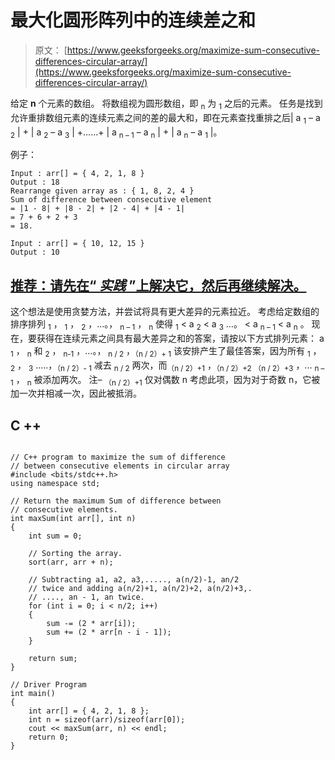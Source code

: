 # 最大化圆形阵列中的连续差之和

> 原文： [https://www.geeksforgeeks.org/maximize-sum-consecutive-differences-circular-array/](https://www.geeksforgeeks.org/maximize-sum-consecutive-differences-circular-array/)

给定 **n** 个元素的数组。 将数组视为圆形数组，即 <sub>n</sub> 为 <sub>1</sub> 之后的元素。 任务是找到允许重排数组元素的连续元素之间的差的最大和，即在元素查找重排之后| a <sub>1</sub> – a <sub>2</sub> | + | a <sub>2</sub> – a <sub>3</sub> | +……+ | a <sub>n – 1</sub> – a <sub>n</sub> | + | a <sub>n</sub> – a <sub>1</sub> |。

例子：

```
Input : arr[] = { 4, 2, 1, 8 }
Output : 18
Rearrange given array as : { 1, 8, 2, 4 }
Sum of difference between consecutive element
= |1 - 8| + |8 - 2| + |2 - 4| + |4 - 1|
= 7 + 6 + 2 + 3
= 18.

Input : arr[] = { 10, 12, 15 }
Output : 10

```

## [推荐：请先在“ ***<u>实践</u>*** ”上解决它，然后再继续解决。](https://practice.geeksforgeeks.org/problems/swap-and-maximize/0)

这个想法是使用贪婪方法，并尝试将具有更大差异的元素拉近。
考虑给定数组的排序排列 <sub>1</sub> ， <sub>1</sub> ， <sub>2</sub> ，…。， <sub>n – 1</sub> ， <sub>n</sub> 使得 <sub>1</sub> < a <sub>2</sub> < a <sub>3</sub> …。 < a <sub>n – 1</sub> < a <sub>n</sub> 。
现在，要获得在连续元素之间具有最大差异之和的答案，请按以下方式排列元素：
a <sub>1</sub> ， <sub>n</sub> 和 <sub>2</sub> ， <sub>n-1</sub> ，…。， <sub>n / 2</sub> ，<sub>（n / 2）+ 1</sub>
该安排产生了最佳答案，因为所有 <sub>1</sub> ， <sub>2</sub> ， <sub>3</sub> .....，<sub>（n / 2）- 1</sub> 减去 <sub>n / 2</sub> 两次，而<sub>（n / 2）+1</sub> ，<sub>（n / 2）+2</sub> <sub>（n / 2）+3</sub> ，... <sub>n – 1</sub> ， <sub>n</sub> 被添加两次。
注– <sub>（n / 2）+1</sub> 仅对偶数 n 考虑此项，因为对于奇数 n，它被加一次并相减一次，因此被抵消。

## C ++

```

// C++ program to maximize the sum of difference 
// between consecutive elements in circular array 
#include <bits/stdc++.h> 
using namespace std; 

// Return the maximum Sum of difference between 
// consecutive elements. 
int maxSum(int arr[], int n) 
{ 
    int sum = 0; 

    // Sorting the array. 
    sort(arr, arr + n); 

    // Subtracting a1, a2, a3,....., a(n/2)-1, an/2 
    // twice and adding a(n/2)+1, a(n/2)+2, a(n/2)+3,. 
    // ...., an - 1, an twice. 
    for (int i = 0; i < n/2; i++) 
    { 
        sum -= (2 * arr[i]); 
        sum += (2 * arr[n - i - 1]); 
    } 

    return sum; 
} 

// Driver Program 
int main() 
{ 
    int arr[] = { 4, 2, 1, 8 }; 
    int n = sizeof(arr)/sizeof(arr[0]); 
    cout << maxSum(arr, n) << endl; 
    return 0; 
} 

```